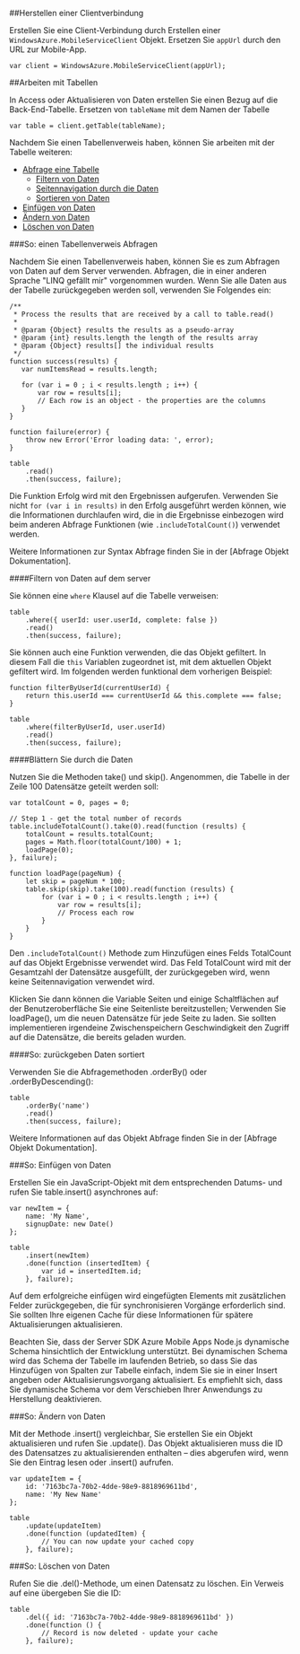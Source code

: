##<a name="create-client"></a>Herstellen einer Clientverbindung

Erstellen Sie eine Client-Verbindung durch Erstellen einer `WindowsAzure.MobileServiceClient` Objekt.  Ersetzen Sie `appUrl` durch den URL zur Mobile-App.

```
var client = WindowsAzure.MobileServiceClient(appUrl);
```

##<a name="table-reference"></a>Arbeiten mit Tabellen

In Access oder Aktualisieren von Daten erstellen Sie einen Bezug auf die Back-End-Tabelle. Ersetzen von `tableName` mit dem Namen der Tabelle

```
var table = client.getTable(tableName);
```

Nachdem Sie einen Tabellenverweis haben, können Sie arbeiten mit der Tabelle weiteren:

* [Abfrage eine Tabelle](#querying)
  * [Filtern von Daten](#table-filter)
  * [Seitennavigation durch die Daten](#table-paging)
  * [Sortieren von Daten](#sorting-data)
* [Einfügen von Daten](#inserting)
* [Ändern von Daten](#modifying)
* [Löschen von Daten](#deleting)

###<a name="querying"></a>So: einen Tabellenverweis Abfragen

Nachdem Sie einen Tabellenverweis haben, können Sie es zum Abfragen von Daten auf dem Server verwenden.  Abfragen, die in einer anderen Sprache "LINQ gefällt mir" vorgenommen wurden.
Wenn Sie alle Daten aus der Tabelle zurückgegeben werden soll, verwenden Sie Folgendes ein:

```
/**
 * Process the results that are received by a call to table.read()
 *
 * @param {Object} results the results as a pseudo-array
 * @param {int} results.length the length of the results array
 * @param {Object} results[] the individual results
 */
function success(results) {
   var numItemsRead = results.length;

   for (var i = 0 ; i < results.length ; i++) {
       var row = results[i];
       // Each row is an object - the properties are the columns
   }
}

function failure(error) {
    throw new Error('Error loading data: ', error);
}

table
    .read()
    .then(success, failure);
```

Die Funktion Erfolg wird mit den Ergebnissen aufgerufen.   Verwenden Sie nicht `for (var i in results)` in den Erfolg ausgeführt werden können, wie die Informationen durchlaufen wird, die in die Ergebnisse einbezogen wird beim anderen Abfrage Funktionen (wie `.includeTotalCount()`) verwendet werden.

Weitere Informationen zur Syntax Abfrage finden Sie in der [Abfrage Objekt Dokumentation].

####<a name="table-filter"></a>Filtern von Daten auf dem server

Sie können eine `where` Klausel auf die Tabelle verweisen:

```
table
    .where({ userId: user.userId, complete: false })
    .read()
    .then(success, failure);
```

Sie können auch eine Funktion verwenden, die das Objekt gefiltert.  In diesem Fall die `this` Variablen zugeordnet ist, mit dem aktuellen Objekt gefiltert wird.  Im folgenden werden funktional dem vorherigen Beispiel:

```
function filterByUserId(currentUserId) {
    return this.userId === currentUserId && this.complete === false;
}

table
    .where(filterByUserId, user.userId)
    .read()
    .then(success, failure);
```

####<a name="table-paging"></a>Blättern Sie durch die Daten

Nutzen Sie die Methoden take() und skip().  Angenommen, die Tabelle in der Zeile 100 Datensätze geteilt werden soll:

```
var totalCount = 0, pages = 0;

// Step 1 - get the total number of records
table.includeTotalCount().take(0).read(function (results) {
    totalCount = results.totalCount;
    pages = Math.floor(totalCount/100) + 1;
    loadPage(0);
}, failure);

function loadPage(pageNum) {
    let skip = pageNum * 100;
    table.skip(skip).take(100).read(function (results) {
        for (var i = 0 ; i < results.length ; i++) {
            var row = results[i];
            // Process each row
        }
    }
}
```

Den `.includeTotalCount()` Methode zum Hinzufügen eines Felds TotalCount auf das Objekt Ergebnisse verwendet wird.  Das Feld TotalCount wird mit der Gesamtzahl der Datensätze ausgefüllt, der zurückgegeben wird, wenn keine Seitennavigation verwendet wird.

Klicken Sie dann können die Variable Seiten und einige Schaltflächen auf der Benutzeroberfläche Sie eine Seitenliste bereitzustellen; Verwenden Sie loadPage(), um die neuen Datensätze für jede Seite zu laden.  Sie sollten implementieren irgendeine Zwischenspeichern Geschwindigkeit den Zugriff auf die Datensätze, die bereits geladen wurden.


####<a name="sorting-data"></a>So: zurückgeben Daten sortiert

Verwenden Sie die Abfragemethoden .orderBy() oder .orderByDescending():

```
table
    .orderBy('name')
    .read()
    .then(success, failure);
```

Weitere Informationen auf das Objekt Abfrage finden Sie in der [Abfrage Objekt Dokumentation].

###<a name="inserting"></a>So: Einfügen von Daten

Erstellen Sie ein JavaScript-Objekt mit dem entsprechenden Datums- und rufen Sie table.insert() asynchrones auf:

```
var newItem = {
    name: 'My Name',
    signupDate: new Date()
};

table
    .insert(newItem)
    .done(function (insertedItem) {
        var id = insertedItem.id;
    }, failure);
```

Auf dem erfolgreiche einfügen wird eingefügten Elements mit zusätzlichen Felder zurückgegeben, die für synchronisieren Vorgänge erforderlich sind.  Sie sollten Ihre eigenen Cache für diese Informationen für spätere Aktualisierungen aktualisieren.

Beachten Sie, dass der Server SDK Azure Mobile Apps Node.js dynamische Schema hinsichtlich der Entwicklung unterstützt.
Bei dynamischen Schema wird das Schema der Tabelle im laufenden Betrieb, so dass Sie das Hinzufügen von Spalten zur Tabelle einfach, indem Sie sie in einer Insert angeben oder Aktualisierungsvorgang aktualisiert.  Es empfiehlt sich, dass Sie dynamische Schema vor dem Verschieben Ihrer Anwendungs zu Herstellung deaktivieren.

###<a name="modifying"></a>So: Ändern von Daten

Mit der Methode .insert() vergleichbar, Sie erstellen Sie ein Objekt aktualisieren und rufen Sie .update().  Das Objekt aktualisieren muss die ID des Datensatzes zu aktualisierenden enthalten – dies abgerufen wird, wenn Sie den Eintrag lesen oder .insert() aufrufen.

```
var updateItem = {
    id: '7163bc7a-70b2-4dde-98e9-8818969611bd',
    name: 'My New Name'
};

table
    .update(updateItem)
    .done(function (updatedItem) {
        // You can now update your cached copy
    }, failure);
```

###<a name="deleting"></a>So: Löschen von Daten

Rufen Sie die .del()-Methode, um einen Datensatz zu löschen.  Ein Verweis auf eine übergeben Sie die ID:

```
table
    .del({ id: '7163bc7a-70b2-4dde-98e9-8818969611bd' })
    .done(function () {
        // Record is now deleted - update your cache
    }, failure);
```
